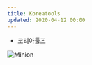 ```yaml
---
title: Koreatools
updated: 2020-04-12 00:00
---
```


- 코리아툴즈

![Minion](http://octodex.github.com/images/minion.png)